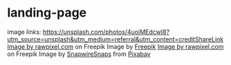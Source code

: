 # landing-page
image links: 
https://unsplash.com/photos/4uojMEdcwI8?utm_source=unsplash&utm_medium=referral&utm_content=creditShareLink
<a href="https://www.freepik.com/free-photo/wooden-keychain-white_11293513.htm#&position=17&from_view=search">Image by rawpixel.com</a> on Freepik
Image by <a href="https://www.freepik.com/free-photo/crumpled-paper-drawing-golden-light-bulb_5956775.htm#query=bussines&position=42&from_view=search&track=sph">Freepik</a>
<a href="https://www.freepik.com/free-photo/marketing-ideas-share-research-planning-concept_17431772.htm#query=bussines&position=21&from_view=search&track=sph">Image by rawpixel.com</a> on Freepik
Image by <a href="https://pixabay.com/users/snapwiresnaps-692569/?utm_source=link-attribution&amp;utm_medium=referral&amp;utm_campaign=image&amp;utm_content=598180">SnapwireSnaps</a> from <a href="https://pixabay.com//?utm_source=link-attribution&amp;utm_medium=referral&amp;utm_campaign=image&amp;utm_content=598180">Pixabay</a>